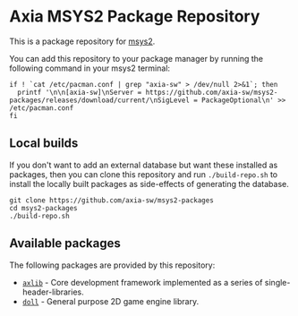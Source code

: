 ﻿# Axia MSYS2 Package Repository

This is a package repository for [msys2](http://www.msys2.org/).

You can add this repository to your package manager by running the following
command in your msys2 terminal:

```
if ! `cat /etc/pacman.conf | grep "axia-sw" > /dev/null 2>&1`; then
  printf '\n\n[axia-sw]\nServer = https://github.com/axia-sw/msys2-packages/releases/download/current/\nSigLevel = PackageOptional\n' >> /etc/pacman.conf
fi
```

## Local builds

If you don't want to add an external database but want these installed as
packages, then you can clone this repository and run `./build-repo.sh` to
install the locally built packages as side-effects of generating the database.

```
git clone https://github.com/axia-sw/msys2-packages
cd msys2-packages
./build-repo.sh
```

## Available packages

The following packages are provided by this repository:

- [`axlib`](https://github.com/axia-sw/axlib) - Core development framework
  implemented as a series of single-header-libraries.
- [`doll`](https://github.com/axia-sw/Doll) - General purpose 2D game engine
  library.
